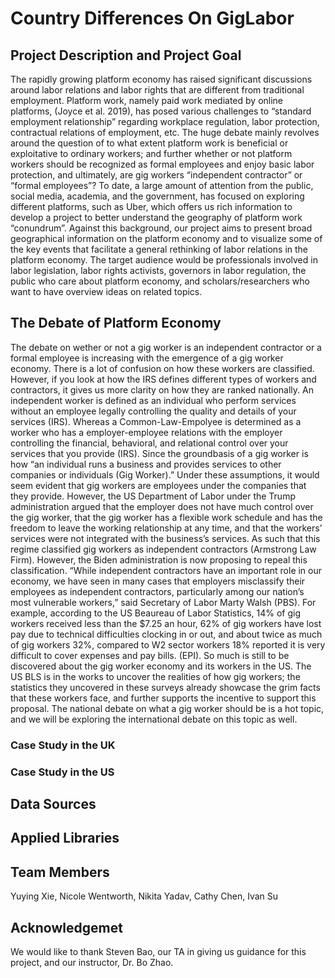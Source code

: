 # Country Differences On GigLabor

## Project Description and Project Goal
The rapidly growing platform economy has raised significant discussions around labor relations and labor rights that are different from traditional employment. Platform work, namely paid work mediated by online platforms, (Joyce et al. 2019), has posed various challenges to “standard employment relationship” regarding workplace regulation, labor protection, contractual relations of employment, etc. The huge debate mainly revolves around the question of to what extent platform work is beneficial or exploitative to ordinary workers; and further whether or not platform workers should be recognized as formal employees and enjoy basic labor protection, and ultimately, are gig workers “independent contractor” or “formal employees”? To date, a large amount of attention from the public, social media, academia, and the government, has focused on exploring different platforms, such as Uber, which offers us rich information to develop a project to better understand the geography of platform work “conundrum”. Against this background, our project aims to present broad geographical information on the platform economy and to visualize some of the key events that facilitate a general rethinking of labor relations in the platform economy. The target audience would be professionals involved in labor legislation, labor rights activists, governors in labor regulation, the public who care about platform economy, and scholars/researchers who want to have overview ideas on related topics. 

## The Debate of Platform Economy
The debate on wether or not a gig worker is an independent contractor or a formal employee is increasing with the emergence of a gig worker economy. There is a lot of confusion on how these workers are classified. However, if you look at how the IRS defines different types of workers and contractors, it gives us more clarity on how they are ranked nationally. An independent worker is defined as an individual who perform services without an employee legally controlling the quality and details of your services (IRS). Whereas a Common-Law-Empolyee is determined as a worker who has a employer-employee relations with the employer controlling the financial, behavioral, and relational control over your services that you provide (IRS). Since the groundbasis of a gig worker is how “an individual runs a business and provides services to other companies or individuals (Gig Worker).” Under these assumptions, it would seem evident that gig workers are employees under the companies that they provide. However, the US Department of Labor under the Trump administration argued that the employer does not have much control over the gig worker, that the gig worker has a flexible work schedule and has the freedom to leave the working relationship at any time, and that the workers’ services were not integrated with the business’s services. As such that this regime classified gig workers as independent contractors (Armstrong Law Firm). However, the Biden administration is now proposing to repeal this classification. “While independent contractors have an important role in our economy, we have seen in many cases that employers misclassify their employees as independent contractors, particularly among our nation’s most vulnerable workers,” said Secretary of Labor Marty Walsh (PBS). 
For example, according to the US Beaureau of Labor Statistics, 14% of gig workers received less than the $7.25 an hour, 62% of gig workers have lost pay due to technical difficulties clocking in or out, and about twice as much of gig workers 32%, compared to W2 sector workers 18% reported it is very difficult to cover expenses and pay bills. (EPI). So much is still to be discovered about the gig worker economy and its workers in the US. The US BLS is in the works to uncover the realities of how gig workers; the statistics they uncovered in these surveys already showcase the grim facts that these workers face, and further supports the incentive to support this proposal. The national debate on what a gig worker should be is a hot topic, and we will be exploring the international debate on this topic as well. 

### Case Study in the UK
  
### Case Study in the US
 

## Data Sources

## Applied Libraries

## Team Members
Yuying Xie, Nicole Wentworth, Nikita Yadav, Cathy Chen, Ivan Su

## Acknowledgemet 

We would like to thank Steven Bao, our TA in giving us guidance for this project, and our instructor, Dr. Bo Zhao. 
